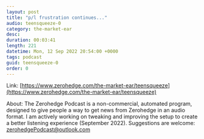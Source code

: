 ```yaml
---
layout: post
title: "p/l frustration continues..."
audio: teensqueeze-0
category: the-market-ear
desc: 
duration: 00:03:41
length: 221
datetime: Mon, 12 Sep 2022 20:54:00 +0000
tags: podcast
guid: teensqueeze-0
order: 0
---
```



Link: [https://www.zerohedge.com/the-market-ear/teensqueeze](https://www.zerohedge.com/the-market-ear/teensqueeze)

About: The Zerohedge Podcast is a non-commercial, automated program, designed to give people a way to get news from Zerohedge in an audio format.  I am actively working on tweaking and improving the setup to create a better listening experience (September 2022).  Suggestions are welcome: [zerohedgePodcast@outlook.com](mailto:zerohedgePodcast@outlook.com)